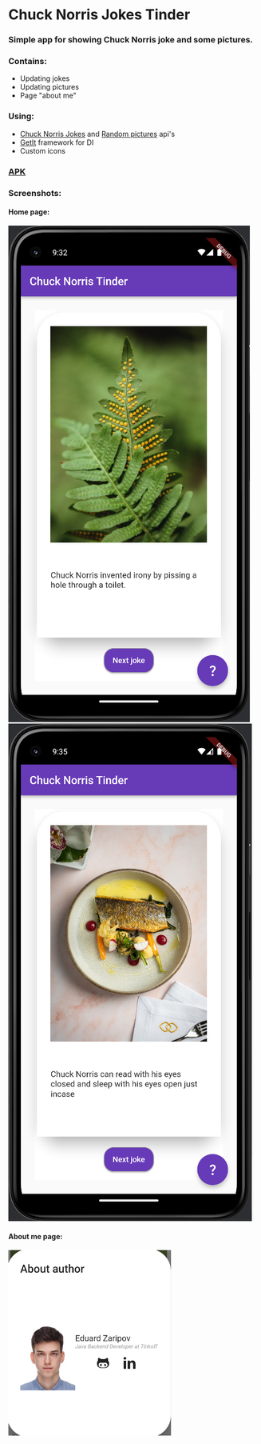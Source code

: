 # Chuck Norris Jokes Tinder

### Simple app for showing Chuck Norris joke and some pictures.

### Contains:
* Updating jokes
* Updating pictures
* Page "about me"

### Using:
* [Chuck Norris Jokes](https://api.chucknorris.io) and [Random pictures](https://source.unsplash.com) api's
* [GetIt](https://pub.dev/packages/get_it) framework for DI
* Custom icons

### [APK](app-release.apk)

### Screenshots:
#### Home page:
![main_page.png](readme_pics/main_page1.png)
![main_page.png](readme_pics/main_page2.png)
#### About me page:
![main_page.png](readme_pics/about_me.png)
